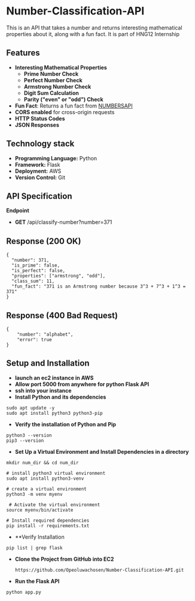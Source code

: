# Number-Classification-API
This is an API that takes a number and returns interesting mathematical properties about it, along with a fun fact. It is part of HNG12 Internship

## Features
- **Interesting Mathematical Properties**
    - **Prime Number Check**
    - **Perfect Number Check**
    - **Armstrong Number Check**
    - **Digit Sum Calculation**
    - **Parity ("even" or "odd") Check**
- **Fun Fact**: Returns a fun fact from [NUMBERSAPI](http://numbersapi.com/#42)
- **CORS enabled** for cross-origin requests
-  **HTTP Status Codes**
-  **JSON Responses**

## Technology stack
- **Programming Language:** Python
-  **Framework:** Flask
-  **Deployment:** AWS
-   **Version Control:** Git
   
## API Specification
**Endpoint**
- **GET** <your-url>/api/classify-number?number=371
## Response (200 OK)
```
{
  "number": 371,
  "is_prime": false,
  "is_perfect": false,
  "properties": ["armstrong", "odd"],
  "class_sum": 11,
  "fun_fact": "371 is an Armstrong number because 3^3 + 7^3 + 1^3 = 371"
}
```
## Response (400 Bad Request)
```
{
    "number": "alphabet",
    "error": true
}
```

## Setup and Installation
- **launch an ec2 instance in AWS**
- **Allow port 5000 from anywhere for python Flask API**
- **ssh into your instance**
- **Install Python and its dependencies**
```
sudo apt update -y
sudo apt install python3 python3-pip
```
- **Verify the installation of Python and Pip**
```
python3 --version
pip3 --version
```
- **Set Up a Virtual Environment and Install Dependencies in a directory**
```
mkdir num_dir && cd num_dir

# install python3 virtual environment  
sudo apt install python3-venv

# create a virtual environment  
python3 -m venv myenv

 # Activate the virtual environment  
source myenv/bin/activate

# Install required dependencies  
pip install -r requirements.txt
```

- **Verify Installation
```
pip list | grep flask
 ```
- **Clone the Project from GitHub into EC2**
  ```
  https://github.com/Opeoluwachosen/Number-Classification-API.git
  ```

- **Run the Flask API**
```
python app.py
```
